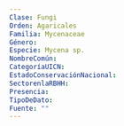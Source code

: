 ```yaml
---
Clase: Fungi
Orden: Agaricales
Familia: Mycenaceae
Género: 
Especie: Mycena sp.
NombreComún: 
CategoríaUICN: 
EstadoConservaciónNacional: 
SectorenlaRBHH: 
Presencia: 
TipoDeDato: 
Fuente: ""
---
```


